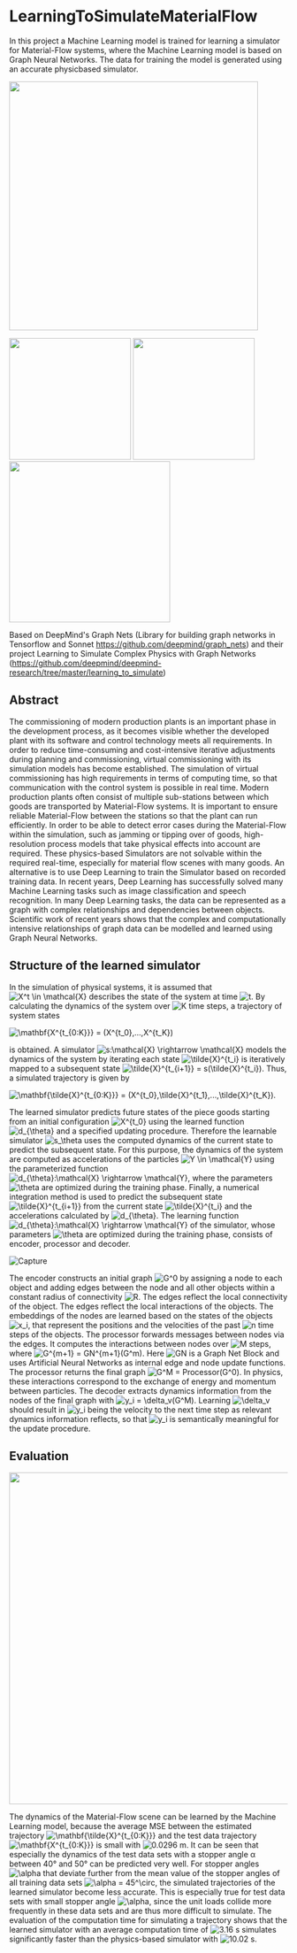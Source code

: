 # LearningToSimulateMaterialFlow
In this project a Machine Learning model is trained for learning a simulator for Material-Flow systems, where the Machine Learning model is based on Graph Neural Networks. The data for training the model is generated using an accurate physicbased simulator.

<img src="https://user-images.githubusercontent.com/63397065/154328745-03cefaf7-da0b-4547-a6eb-723be35ff510.PNG" width="450" /> 

<p float="left">
  <img src="https://user-images.githubusercontent.com/63397065/154323954-2132a131-3dad-4685-b478-ae35638c99bf.gif" width="220" />
  <img src="https://user-images.githubusercontent.com/63397065/154323543-fd61447a-6090-4ab4-80df-0e62b98c8bb3.gif" width="220" /> 
  <img src="https://user-images.githubusercontent.com/63397065/154446452-ef8398f6-7d25-4b6d-8787-f83e6b807375.gif" width="291" /> 
  
Based on DeepMind's Graph Nets (Library for building graph networks in Tensorflow and Sonnet https://github.com/deepmind/graph_nets) and their project Learning to Simulate Complex Physics with Graph Networks (https://github.com/deepmind/deepmind-research/tree/master/learning_to_simulate)

## Abstract
  
The commissioning of modern production plants is an important phase in the development process, as it becomes visible whether the developed plant with its software
and control technology meets all requirements. In order to reduce time-consuming
and cost-intensive iterative adjustments during planning and commissioning, virtual
commissioning with its simulation models has become established. The simulation
of virtual commissioning has high requirements in terms of computing time, so that
communication with the control system is possible in real time.
Modern production plants often consist of multiple sub-stations between which goods
are transported by Material-Flow systems. It is important to ensure reliable Material-Flow
between the stations so that the plant can run efficiently. In order to be able to detect
error cases during the Material-Flow within the simulation, such as jamming or tipping
over of goods, high-resolution process models that take physical effects into account are
required.
These physics-based Simulators are not solvable within the required real-time, especially for material flow scenes with many goods. An alternative is to use Deep Learning
to train the Simulator based on recorded training data. In recent years, Deep Learning
has successfully solved many Machine Learning tasks such as image classification and
speech recognition.
In many Deep Learning tasks, the data can be represented as a graph with complex
relationships and dependencies between objects. Scientific work of recent years shows
that the complex and computationally intensive relationships of graph data can be
modelled and learned using Graph Neural Networks.
  
## Structure of the learned simulator

In the simulation of physical systems, it is assumed that <img src="https://latex.codecogs.com/svg.image?X^t&space;\in&space;\mathcal{X}" title="X^t \in \mathcal{X}" /> describes the state of the system at time <img src="https://latex.codecogs.com/svg.image?t" title="t" />. By calculating the dynamics of the system over <img src="https://latex.codecogs.com/svg.image?K" title="K" /> time steps, a trajectory of system states 
  
<img src="https://latex.codecogs.com/svg.image?\mathbf{X^{t_{0:K}}}&space;=&space;(X^{t_0},...,X^{t_K})" title="\mathbf{X^{t_{0:K}}} = (X^{t_0},...,X^{t_K})" /> 
  
is obtained. A simulator <img src="https://latex.codecogs.com/svg.image?s:\mathcal{X}&space;\rightarrow&space;\mathcal{X}" title="s:\mathcal{X} \rightarrow \mathcal{X}" /> models the dynamics of the system by iterating each state <img src="https://latex.codecogs.com/svg.image?\tilde{X}^{t_i}" title="\tilde{X}^{t_i}" /> is iteratively mapped to a subsequent state <img src="https://latex.codecogs.com/svg.image?\tilde{X}^{t_{i&plus;1}}&space;=&space;s(\tilde{X}^{t_i})" title="\tilde{X}^{t_{i+1}} = s(\tilde{X}^{t_i})" />. Thus, a simulated trajectory is given by 
  
<img src="https://latex.codecogs.com/svg.image?\mathbf{\tilde{X}^{t_{0:K}}}&space;=&space;(X^{t_0},\tilde{X}^{t_1},...,\tilde{X}^{t_K})" title="\mathbf{\tilde{X}^{t_{0:K}}} = (X^{t_0},\tilde{X}^{t_1},...,\tilde{X}^{t_K})" />. 
  
The learned simulator predicts future states of the piece goods starting from an initial configuration <img src="https://latex.codecogs.com/svg.image?X^{t_0}" title="X^{t_0}" /> using the learned function <img src="https://latex.codecogs.com/svg.image?d_{\theta}" title="d_{\theta}" /> and a specified updating procedure. Therefore the learnable simulator <img src="https://latex.codecogs.com/svg.image?s_\theta" title="s_\theta" /> uses the computed dynamics of the current state to predict the subsequent state. For this purpose, the dynamics of the system are computed as accelerations of the particles <img src="https://latex.codecogs.com/svg.image?Y&space;\in&space;\mathcal{Y}" title="Y \in \mathcal{Y}" /> using the parameterized function <img src="https://latex.codecogs.com/svg.image?d_{\theta}:\mathcal{X}&space;\rightarrow&space;\mathcal{Y}" title="d_{\theta}:\mathcal{X} \rightarrow \mathcal{Y}" />, where the parameters <img src="https://latex.codecogs.com/svg.image?\theta" title="\theta" /> are optimized during the training phase. Finally, a numerical integration method is used to predict the subsequent state <img src="https://latex.codecogs.com/svg.image?\tilde{X}^{t_{i&plus;1}}" title="\tilde{X}^{t_{i+1}}" /> from the current state <img src="https://latex.codecogs.com/svg.image?\tilde{X}^{t_i}" title="\tilde{X}^{t_i}" /> and the accelerations calculated by <img src="https://latex.codecogs.com/svg.image?d_{\theta}" title="d_{\theta}" />. The learning function <img src="https://latex.codecogs.com/svg.image?d_{\theta}:\mathcal{X}&space;\rightarrow&space;\mathcal{Y}" title="d_{\theta}:\mathcal{X} \rightarrow \mathcal{Y}" /> of the simulator, whose parameters <img src="https://latex.codecogs.com/svg.image?\theta" title="\theta" /> are optimized during the training phase, consists of encoder, processor and decoder.
  
![Capture](https://user-images.githubusercontent.com/63397065/154433542-bb3c075c-fcb7-443b-aed7-b0afa2f3ccac.PNG)
  
The encoder constructs an initial graph <img src="https://latex.codecogs.com/svg.image?G^0" title="G^0" /> by assigning a node to each object and adding edges between the node and all other objects within a constant radius of connectivity <img src="https://latex.codecogs.com/svg.image?R" title="R" />. The edges reflect the local connectivity of the object. The edges reflect the local interactions of the objects. The embeddings of the nodes are learned based on the states of the objects <img src="https://latex.codecogs.com/svg.image?x_i" title="x_i" />, that represent the positions and the velocities of the past <img src="https://latex.codecogs.com/svg.image?n" title="n" /> time steps of the objects.
The processor forwards messages between nodes via the edges. It computes the interactions between nodes over <img src="https://latex.codecogs.com/svg.image?M" title="M" /> steps, where <img src="https://latex.codecogs.com/svg.image?G^{m&plus;1}&space;=&space;GN^{m&plus;1}(G^m)" title="G^{m+1} = GN^{m+1}(G^m)" />. Here <img src="https://latex.codecogs.com/svg.image?GN" title="GN" /> is a Graph Net Block and uses Artificial Neural Networks as internal edge and node update functions. The processor returns the final graph <img src="https://latex.codecogs.com/svg.image?G^M&space;=&space;Processor(G^0)" title="G^M = Processor(G^0)" />. In physics, these interactions correspond to the exchange of energy and momentum between particles.
The decoder extracts dynamics information from the nodes of the final graph with <img src="https://latex.codecogs.com/svg.image?y_i&space;=&space;\delta_v(G^M)" title="y_i = \delta_v(G^M)" />. Learning <img src="https://latex.codecogs.com/svg.image?\delta_v" title="\delta_v" /> should result in <img src="https://latex.codecogs.com/svg.image?y_i" title="y_i" /> being the velocity to the next time step as relevant dynamics information reflects, so that <img src="https://latex.codecogs.com/svg.image?y_i" title="y_i" /> is semantically meaningful for the update procedure.

## Evaluation
  
<img src="https://user-images.githubusercontent.com/63397065/154442211-96543bc7-4a4c-42cd-a378-fc57eefdf29e.PNG" width="600" /> 
  
The dynamics of the Material-Flow scene can be learned by the Machine Learning model, because the average MSE between the estimated trajectory <img src="https://latex.codecogs.com/svg.image?\mathbf{\tilde{X}^{t_{0:K}}}" title="\mathbf{\tilde{X}^{t_{0:K}}}" /> and the test data trajectory <img src="https://latex.codecogs.com/svg.image?\mathbf{X^{t_{0:K}}}" title="\mathbf{X^{t_{0:K}}}" /> is small with <img src="https://latex.codecogs.com/svg.image?0.0296&space;m" title="0.0296 m" />. It can be seen that especially the dynamics of the test data sets with a stopper angle α between 40° and 50° can be predicted very well. For stopper angles <img src="https://latex.codecogs.com/svg.image?\alpha" title="\alpha" /> that deviate further from the mean value of the stopper angles of all training data sets <img src="https://latex.codecogs.com/svg.image?\alpha&space;=&space;45^\circ" title="\alpha = 45^\circ" />, the simulated trajectories of the learned simulator become less accurate. This is especially true for test data sets with small stopper angle <img src="https://latex.codecogs.com/svg.image?\alpha" title="\alpha" />, since the unit loads collide more frequently in these data sets and are thus more difficult to simulate. The evaluation of the computation time for simulating a trajectory shows that the learned simulator with an average computation time of <img src="https://latex.codecogs.com/svg.image?3.16&space;s" title="3.16 s" /> simulates significantly faster than the physics-based simulator with <img src="https://latex.codecogs.com/svg.image?10.02&space;s" title="10.02 s" />.

